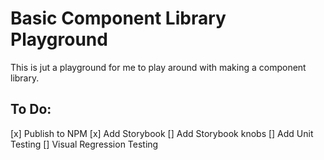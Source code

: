 # Basic Component Library Playground
This is jut a playground for me to play around with making a component library.

## To Do:
  [x] Publish to NPM
  [x] Add Storybook
  [] Add Storybook knobs
  [] Add Unit Testing
  [] Visual Regression Testing 